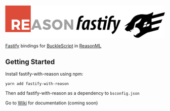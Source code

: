 ![Logo](https://raw.githubusercontent.com/aaronshaf/reasonml-fastify/master/Reasonfastify.png)

[Fastify](https://www.fastify.io/) bindings for [BuckleScript](https://github.com/bloomberg/bucklescript) in [ReasonML](https://reasonml.github.io/) 

## Getting Started
Install fastify-with-reason using npm:
```
yarn add fastify-with-reason
```

Then add fastify-with-reason as a dependency to `bsconfig.json`

Go to [Wiki](https://github.com/aaronshaf/reasonml-fastify/wiki) for documentation (coming soon)